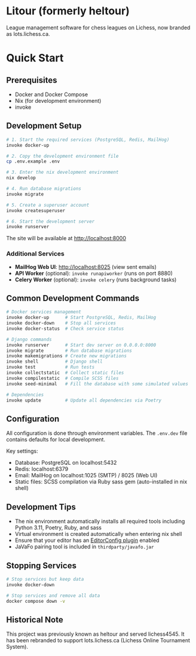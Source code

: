 # Litour (formerly heltour)

League management software for chess leagues on Lichess, now branded as lots.lichess.ca.

# Quick Start

## Prerequisites

- Docker and Docker Compose
- Nix (for development environment)
- invoke

## Development Setup

```bash
# 1. Start the required services (PostgreSQL, Redis, MailHog)
invoke docker-up

# 2. Copy the development environment file
cp .env.example .env

# 3. Enter the nix development environment
nix develop

# 4. Run database migrations
invoke migrate

# 5. Create a superuser account
invoke createsuperuser

# 6. Start the development server
invoke runserver
```

The site will be available at <http://localhost:8000>

### Additional Services

- **MailHog Web UI**: <http://localhost:8025> (view sent emails)
- **API Worker** (optional): `invoke runapiworker` (runs on port 8880)
- **Celery Worker** (optional): `invoke celery` (runs background tasks)

## Common Development Commands

```bash
# Docker services management
invoke docker-up      # Start PostgreSQL, Redis, MailHog
invoke docker-down    # Stop all services
invoke docker-status  # Check service status

# Django commands
invoke runserver      # Start dev server on 0.0.0.0:8000
invoke migrate        # Run database migrations
invoke makemigrations # Create new migrations
invoke shell          # Django shell
invoke test           # Run tests
invoke collectstatic  # Collect static files
invoke compilestatic  # Compile SCSS files
invoke seed-minimal   # Fill the database with some simulated values

# Dependencies
invoke update         # Update all dependencies via Poetry
```

## Configuration

All configuration is done through environment variables. The `.env.dev` file contains defaults for local development.

Key settings:

- Database: PostgreSQL on localhost:5432
- Redis: localhost:6379
- Email: MailHog on localhost:1025 (SMTP) / 8025 (Web UI)
- Static files: SCSS compilation via Ruby sass gem (auto-installed in nix shell)

## Development Tips

- The nix environment automatically installs all required tools including Python 3.11, Poetry, Ruby, and sass
- Virtual environment is created automatically when entering nix shell
- Ensure that your editor has an [EditorConfig plugin](https://editorconfig.org/#download) enabled
- JaVaFo pairing tool is included in `thirdparty/javafo.jar`

## Stopping Services

```bash
# Stop services but keep data
invoke docker-down

# Stop services and remove all data
docker compose down -v
```

## Historical Note

This project was previously known as heltour and served lichess4545. It has been rebranded to support lots.lichess.ca (Lichess Online Tournament System).
